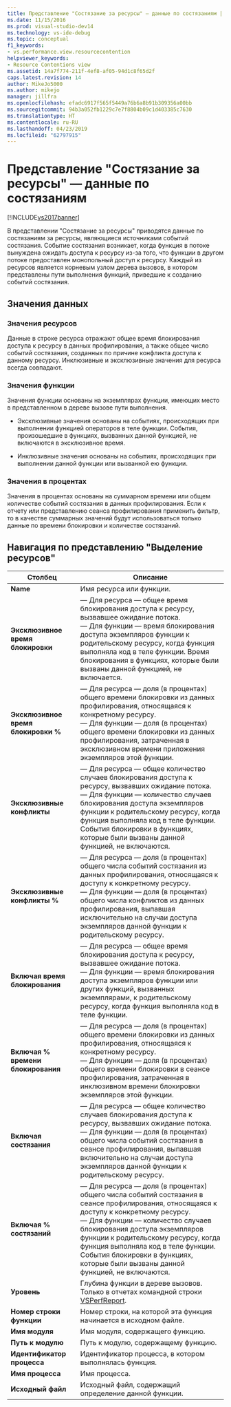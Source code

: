 ```yaml
---
title: Представление "Состязание за ресурсы" — данные по состязаниям | Документы Майкрософт
ms.date: 11/15/2016
ms.prod: visual-studio-dev14
ms.technology: vs-ide-debug
ms.topic: conceptual
f1_keywords:
- vs.performance.view.resourcecontention
helpviewer_keywords:
- Resource Contentions view
ms.assetid: 14a7f774-211f-4ef8-af05-94d1c8f65d2f
caps.latest.revision: 14
author: MikeJo5000
ms.author: mikejo
manager: jillfra
ms.openlocfilehash: efadc6917f565f5449a76b6a8b91b309356a00bb
ms.sourcegitcommit: 94b3a052fb1229c7e7f8804b09c1d403385c7630
ms.translationtype: HT
ms.contentlocale: ru-RU
ms.lasthandoff: 04/23/2019
ms.locfileid: "62797915"
---
```

# <a name="resource-contentions-view---contention-data"></a>Представление "Состязание за ресурсы" — данные по состязаниям
[!INCLUDE[vs2017banner](../includes/vs2017banner.md)]

В представлении "Состязание за ресурсы" приводятся данные по состязаниям за ресурсы, являющиеся источниками событий состязания. Событие состязания возникает, когда функция в потоке вынуждена ожидать доступа к ресурсу из-за того, что функции в другом потоке предоставлен монопольный доступ к ресурсу. Каждый из ресурсов является корневым узлом дерева вызовов, в котором представлены пути выполнения функций, приведшие к созданию событий состязания.  
  
## <a name="data-values"></a>Значения данных  
  
### <a name="resource-values"></a>Значения ресурсов  
 Данные в строке ресурса отражают общее время блокирования доступа к ресурсу в данных профилирования, а также общее число событий состязания, созданных по причине конфликта доступа к данному ресурсу. Инклюзивные и эксклюзивные значения для ресурса всегда совпадают.  
  
### <a name="function-values"></a>Значения функции  
 Значения функции основаны на экземплярах функции, имеющих место в представленном в дереве вызове пути выполнения.  
  
- Эксклюзивные значения основаны на событиях, происходящих при выполнении функцией операторов в теле функции. События, произошедшие в функциях, вызванных данной функцией, не включаются в эксклюзивное время.  
  
- Инклюзивные значения основаны на событиях, происходящих при выполнении данной функции или вызванной ею функции.  
  
### <a name="percentage-values"></a>Значения в процентах  
 Значения в процентах основаны на суммарном времени или общем количестве событий состязания в данных профилирования. Если к отчету или представлению сеанса профилирования применить фильтр, то в качестве суммарных значений будут использоваться только данные по времени блокировки и количестве состязаний.  
  
## <a name="navigating-the-resource-allocation-view"></a>Навигация по представлению "Выделение ресурсов"  
  
|Столбец|Описание|  
|------------|-----------------|  
|**Name**|Имя ресурса или функции.|  
|**Эксклюзивное время блокировки**|— Для ресурса — общее время блокирования доступа к ресурсу, вызвавшее ожидание потока.<br />— Для функции — время блокирования доступа экземпляров функции к родительскому ресурсу, когда функция выполняла код в теле функции. Время блокирования в функциях, которые были вызваны данной функцией, не включается.|  
|**Эксклюзивное время блокировки %**|— Для ресурса — доля (в процентах) общего времени блокировки из данных профилирования, относящаяся к конкретному ресурсу.<br />— Для функции — доля (в процентах) общего времени блокировки из данных профилирования, затраченная в эксклюзивном времени приложения экземпляров этой функции.|  
|**Эксклюзивные конфликты**|— Для ресурса — общее количество случаев блокирования доступа к ресурсу, вызвавших ожидание потока.<br />— Для функции — количество случаев блокирования доступа экземпляров функции к родительскому ресурсу, когда функция выполняла код в теле функции. События блокировки в функциях, которые были вызваны данной функцией, не включаются.|  
|**Эксклюзивные конфликты %**|— Для ресурса — доля (в процентах) общего числа событий состязания из данных профилирования, относящаяся к доступу к конкретному ресурсу.<br />— Для функции — доля (в процентах) общего числа конфликтов из данных профилирования, выпавшая исключительно на случаи доступа экземпляров данной функции к родительскому ресурсу.|  
|**Включая время блокирования**|— Для ресурса — общее время блокирования доступа к ресурсу, вызвавшее ожидание потока.<br />— Для функции — время блокирования доступа экземпляров функции или других функций, вызванных экземплярами, к родительскому ресурсу, когда функция выполняла код в теле функции.|  
|**Включая % времени блокирования**|— Для ресурса — доля (в процентах) общего времени блокировки из данных профилирования, относящаяся к конкретному ресурсу.<br />— Для функции — доля (в процентах) общего времени блокировки в сеансе профилирования, затраченная в инклюзивном времени блокировки экземпляров этой функции.|  
|**Включая состязания**|— Для ресурса — общее количество случаев блокирования доступа к ресурсу, вызвавших ожидание потока.<br />— Для функции — доля (в процентах) общего числа событий состязания в сеансе профилирования, выпавшая включительно на случаи доступа экземпляров данной функции к родительскому ресурсу.|  
|**Включая % состязаний**|— Для ресурса — доля (в процентах) общего числа событий состязания в сеансе профилирования, относящаяся к доступу к конкретному ресурсу.<br />— Для функции — количество случаев блокирования доступа экземпляров функции к родительскому ресурсу, когда функция выполняла код в теле функции. События блокировки в функциях, которые были вызваны данной функцией, не включаются.|  
|**Уровень**|Глубина функции в дереве вызовов. Только в отчетах командной строки [VSPerfReport](../profiling/vsperfreport.md).|  
|**Номер строки функции**|Номер строки, на которой эта функция начинается в исходном файле.|  
|**Имя модуля**|Имя модуля, содержащего функцию.|  
|**Путь к модулю**|Путь к модулю, содержащему функцию.|  
|**Идентификатор процесса**|Идентификатор процесса, в котором выполнялась функция.|  
|**Имя процесса**|Имя процесса.|  
|**Исходный файл**|Исходный файл, содержащий определение данной функции.|

